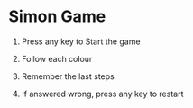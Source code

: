 # Simon Game

1. Press any key to Start the game

2. Follow each colour

3. Remember the last steps

4. If answered wrong, press any key to restart 
